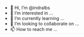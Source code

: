- 👋 Hi, I’m @indralbs
- 👀 I’m interested in ...
- 🌱 I’m currently learning ...
- 💞️ I’m looking to collaborate on ...
- 📫 How to reach me ...

<!---
indralbs/indralbs is a ✨ special ✨ repository because its `README.md` (this file) appears on your GitHub profile.
You can click the Preview link to take a look at your changes.
--->

